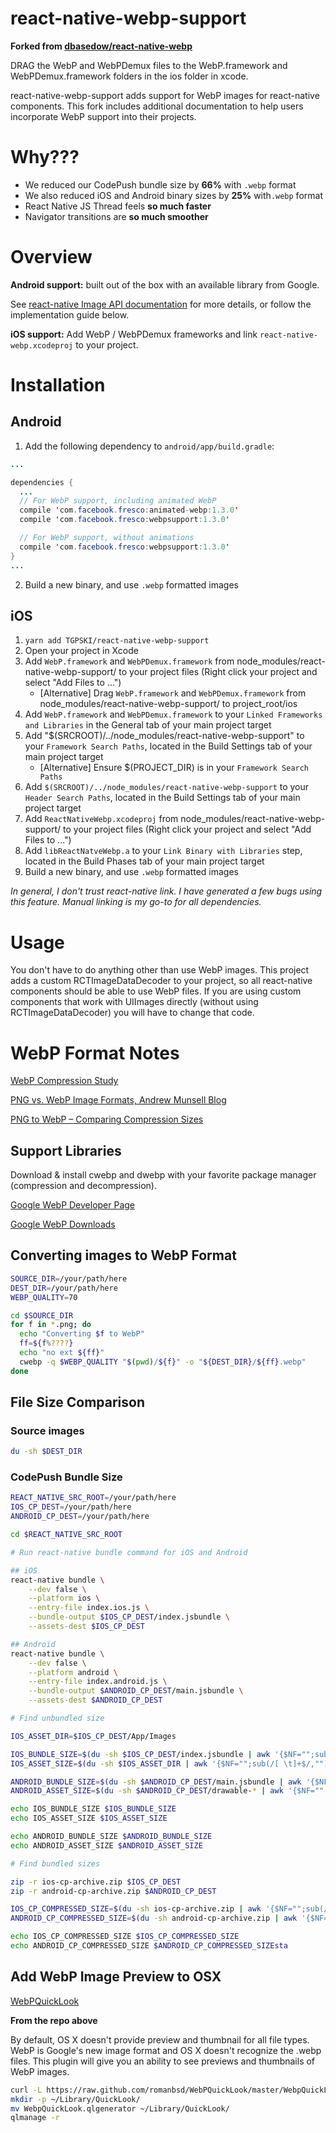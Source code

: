 # react-native-webp-support

**Forked from [dbasedow/react-native-webp](https://github.com/dbasedow/react-native-webp)**

DRAG the WebP and WebPDemux files to the WebP.framework and WebPDemux.framework folders in the ios folder in xcode. 



react-native-webp-support adds support for WebP images for react-native components. This fork includes additional documentation to help users incorporate WebP support into their projects.

# Why???

* We reduced our CodePush bundle size by __66%__ with `.webp` format
* We also reduced iOS and Android binary sizes by __25%__ with`.webp` format
* React Native JS Thread feels __so much faster__
* Navigator transitions are __so much smoother__

# Overview

__Android support:__ built out of the box with an available library from Google.

See [react-native Image API documentation](https://facebook.github.io/react-native/docs/image.html#gif-and-webp-support-on-android) for more details, or follow the implementation guide below.

__iOS support:__ Add WebP / WebPDemux frameworks and link `react-native-webp.xcodeproj` to your project.

# Installation

## Android

1. Add the following dependency to `android/app/build.gradle`:

```java
...

dependencies {
  ...
  // For WebP support, including animated WebP
  compile 'com.facebook.fresco:animated-webp:1.3.0'
  compile 'com.facebook.fresco:webpsupport:1.3.0'

  // For WebP support, without animations
  compile 'com.facebook.fresco:webpsupport:1.3.0'
}
...
```

2. Build a new binary, and use `.webp` formatted images

## iOS

1. `yarn add TGPSKI/react-native-webp-support`
2. Open your project in Xcode
3. Add `WebP.framework` and `WebPDemux.framework` from node_modules/react-native-webp-support/ to your project files (Right click your project and select "Add Files to ...")
	- [Alternative] Drag `WebP.framework` and `WebPDemux.framework` from node_modules/react-native-webp-support/ to project_root/ios
4. Add `WebP.framework` and `WebPDemux.framework` to your `Linked Frameworks and Libraries` in the General tab of your main project target
5. Add "$(SRCROOT)/../node_modules/react-native-webp-support" to your `Framework Search Paths`, located in the Build Settings tab of your main project target
	- [Alternative] Ensure $(PROJECT_DIR) is in your `Framework Search Paths`
6. Add `$(SRCROOT)/../node_modules/react-native-webp-support` to your `Header Search Paths`, located in the Build Settings tab of your main project target
7. Add `ReactNativeWebp.xcodeproj` from node_modules/react-native-webp-support/ to your project files (Right click your project and select "Add Files to ...")
8. Add `libReactNatveWebp.a` to your `Link Binary with Libraries` step, located in the Build Phases tab of your main project target
9. Build a new binary, and use `.webp` formatted images


*In general, I don't trust react-native link. I have generated a few bugs using this feature. Manual linking is my go-to for all dependencies.*

# Usage

You don't have to do anything other than use WebP images. This project adds a custom RCTImageDataDecoder to your project, so all react-native components should be able to use WebP files. If you are using custom components that work with UIImages directly (without using RCTImageDataDecoder) you will have to change that code.

# WebP Format Notes

[WebP Compression Study](https://developers.google.com/speed/webp/docs/webp_study)

[PNG vs. WebP Image Formats, Andrew Munsell Blog](https://www.andrewmunsell.com/blog/png-vs-webp/)

[PNG to WebP – Comparing Compression Sizes](https://optimus.keycdn.com/support/png-to-webp/)

## Support Libraries

Download & install cwebp and dwebp with your favorite package manager (compression and decompression).

[Google WebP Developer Page](https://developers.google.com/speed/webp/docs/cwebp)

[Google WebP Downloads](https://developers.google.com/speed/webp/download)

## Converting images to WebP Format

```bash
SOURCE_DIR=/your/path/here
DEST_DIR=/your/path/here
WEBP_QUALITY=70

cd $SOURCE_DIR
for f in *.png; do
  echo "Converting $f to WebP"
  ff=${f%????}
  echo "no ext ${ff}"
  cwebp -q $WEBP_QUALITY "$(pwd)/${f}" -o "${DEST_DIR}/${ff}.webp"
done

```

## File Size Comparison

### Source images

```bash
du -sh $DEST_DIR
```

### CodePush Bundle Size

```bash
REACT_NATIVE_SRC_ROOT=/your/path/here
IOS_CP_DEST=/your/path/here
ANDROID_CP_DEST=/your/path/here

cd $REACT_NATIVE_SRC_ROOT

# Run react-native bundle command for iOS and Android

## iOS
react-native bundle \
    --dev false \
    --platform ios \
    --entry-file index.ios.js \
    --bundle-output $IOS_CP_DEST/index.jsbundle \
    --assets-dest $IOS_CP_DEST

## Android
react-native bundle \
    --dev false \
    --platform android \
    --entry-file index.android.js \
    --bundle-output $ANDROID_CP_DEST/main.jsbundle \
    --assets-dest $ANDROID_CP_DEST

# Find unbundled size

IOS_ASSET_DIR=$IOS_CP_DEST/App/Images

IOS_BUNDLE_SIZE=$(du -sh $IOS_CP_DEST/index.jsbundle | awk '{$NF="";sub(/[ \t]+$/,"")}1')
IOS_ASSET_SIZE=$(du -sh $IOS_ASSET_DIR | awk '{$NF="";sub(/[ \t]+$/,"")}1')

ANDROID_BUNDLE_SIZE=$(du -sh $ANDROID_CP_DEST/main.jsbundle | awk '{$NF="";sub(/[ \t]+$/,"")}1')
ANDROID_ASSET_SIZE=$(du -sh $ANDROID_CP_DEST/drawable-* | awk '{$NF="";sub(/[ \t]+$/,"")}1')

echo IOS_BUNDLE_SIZE $IOS_BUNDLE_SIZE
echo IOS_ASSET_SIZE $IOS_ASSET_SIZE

echo ANDROID_BUNDLE_SIZE $ANDROID_BUNDLE_SIZE
echo ANDROID_ASSET_SIZE $ANDROID_ASSET_SIZE

# Find bundled sizes

zip -r ios-cp-archive.zip $IOS_CP_DEST
zip -r android-cp-archive.zip $ANDROID_CP_DEST

IOS_CP_COMPRESSED_SIZE=$(du -sh ios-cp-archive.zip | awk '{$NF="";sub(/[ \t]+$/,"")}1')
ANDROID_CP_COMPRESSED_SIZE=$(du -sh android-cp-archive.zip | awk '{$NF="";sub(/[ \t]+$/,"")}1')

echo IOS_CP_COMPRESSED_SIZE $IOS_CP_COMPRESSED_SIZE
echo ANDROID_CP_COMPRESSED_SIZE $ANDROID_CP_COMPRESSED_SIZEsta
```

## Add WebP Image Preview to OSX

[WebPQuickLook](https://github.com/emin/WebPQuickLook)

**From the repo above**

By default, OS X doesn't provide preview and thumbnail for all file types. WebP is Google's new image format and OS X doesn't recognize the .webp files. This plugin will give you an ability to see previews and thumbnails of WebP images.

```bash
curl -L https://raw.github.com/romanbsd/WebPQuickLook/master/WebpQuickLook.tar.gz | tar -xvz
mkdir -p ~/Library/QuickLook/
mv WebpQuickLook.qlgenerator ~/Library/QuickLook/
qlmanage -r
```

